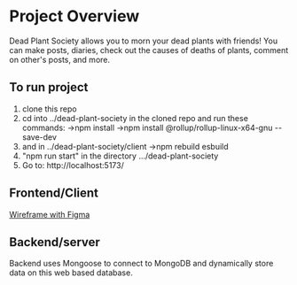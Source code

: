 # Project Overview
Dead Plant Society allows you to morn your dead plants with friends! You can make posts, diaries, check out the causes of deaths of plants, comment on other's posts, and more.

## To run project
1) clone this repo
2) cd into ../dead-plant-society in the cloned repo and run these commands:
   ->npm install
   ->npm install @rollup/rollup-linux-x64-gnu --save-dev
3) and in ../dead-plant-society/client
   ->npm rebuild esbuild 
5) "npm run start" in the directory .../dead-plant-society
6) Go to: http://localhost:5173/
   
## Frontend/Client
[Wireframe with Figma](https://www.figma.com/proto/CmIghaJqtwueHUzS7WTfpB/dead-plant-society-wireframe?node-id=14-359&t=kMpSE8qtOruoIAtG-1)

## Backend/server
Backend uses Mongoose to connect to MongoDB and dynamically store data on this web based database.


